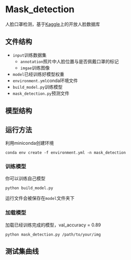 # Mask_detection
人脸口罩检测，基于[Kaggle](https://www.kaggle.com/andrewmvd/face-mask-detection)上的开放人脸数据库
## 文件结构
* `input`训练数据集
    * `annotation`照片中人脸位置与是否佩戴口罩的标记
    * `imgae`训练图像
* `model`已经训练好模型权重
* `environment.yml`conda环境文件
* `build_model.py`训练模型
* `mask_detection.py`预测文件
## 模型结构
## 运行方法
利用miniconda创建环境
```
conda env create -f environment.yml -n mask_detection
```
### 训练模型
你可以训练自己模型
```
python build_model.py
```
运行文件会被保存在`model`文件夹下
### 加载模型
加载已经训练完成的模型，val_accuracy = 0.89
```
python mask_detection.py /path/to/your/img
```
## 测试集曲线
